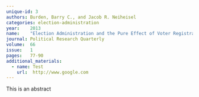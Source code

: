 ```yaml
---
unique-id: 3
authors: Burden, Barry C., and Jacob R. Neiheisel
categories: election-administration
year:    2013
name:    "Election Administration and the Pure Effect of Voter Registration on Turnout."
journal: Political Research Quarterly
volume:  66
issue:   1
pages:   77-90
additional_materials:
  - name: Test
    url:  http://www.google.com
---
```


This is an abstract
